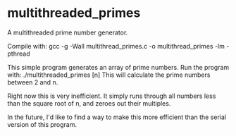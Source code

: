 # multithreaded_primes
A multithreaded prime number generator.

Compile with: gcc -g -Wall multithread_primes.c -o multithread_primes -lm -pthread

This simple program generates an array of prime numbers.
Run the program with: ./multithreaded_primes [n]
This will calculate the prime numbers between 2 and n.

Right now this is very inefficient. It simply runs through
all numbers less than the square root of n, and zeroes out
their multiples.

In the future, I'd like to find a way to make this more efficient
than the serial version of this program.
